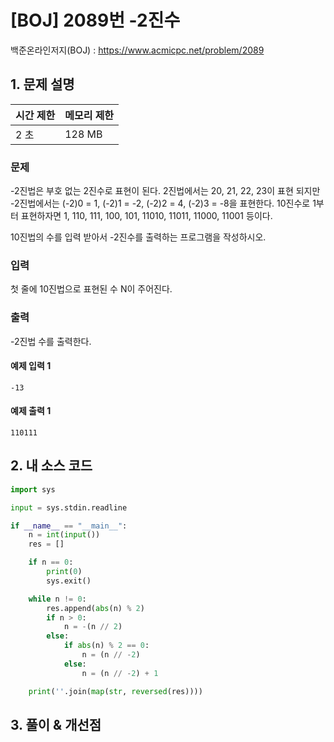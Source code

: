 # [BOJ] 2089번 -2진수

백준온라인저지(BOJ) :  https://www.acmicpc.net/problem/2089



## 1. 문제 설명

| 시간 제한 | 메모리 제한 | 
| :-------- | :---------- |
| 2 초      | 128 MB      | 

### 문제

-2진법은 부호 없는 2진수로 표현이 된다. 2진법에서는 20, 21, 22, 23이 표현 되지만 -2진법에서는 (-2)0 = 1, (-2)1 = -2, (-2)2 = 4, (-2)3 = -8을 표현한다. 10진수로 1부터 표현하자면 1, 110, 111, 100, 101, 11010, 11011, 11000, 11001 등이다.

10진법의 수를 입력 받아서 -2진수를 출력하는 프로그램을 작성하시오.

### 입력

첫 줄에 10진법으로 표현된 수 N이 주어진다.

### 출력

-2진법 수를 출력한다.
#### 예제 입력 1

```
-13
```

#### 예제 출력 1

```
110111
```


## 2. 내 소스 코드

```python
import sys

input = sys.stdin.readline

if __name__ == "__main__":
    n = int(input())
    res = []

    if n == 0:
        print(0)
        sys.exit()

    while n != 0:
        res.append(abs(n) % 2)
        if n > 0:
            n = -(n // 2)
        else:
            if abs(n) % 2 == 0:
                n = (n // -2)
            else:
                n = (n // -2) + 1

    print(''.join(map(str, reversed(res))))
```



## 3. 풀이 & 개선점

```python

```